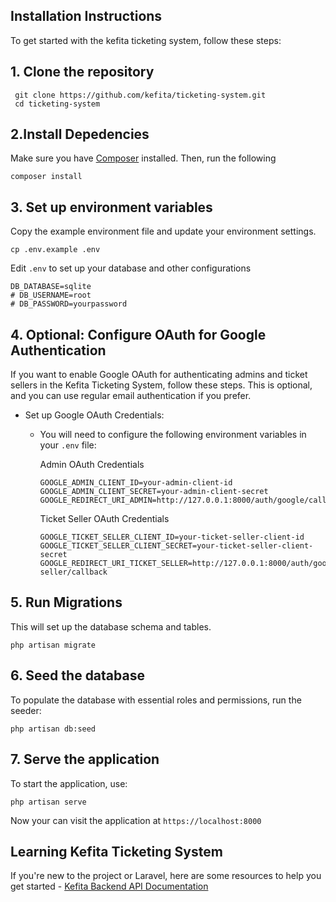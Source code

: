 

## Installation Instructions

To get started with the kefita ticketing system, follow these steps:

## 1. Clone the repository

     git clone https://github.com/kefita/ticketing-system.git
     cd ticketing-system
## 2.Install Depedencies
Make sure you have [Composer](https://getcomposer.org/download/) installed. Then, run the following
    
    composer install

## 3. Set up environment variables 
Copy the example environment file and update your environment settings.
    
    cp .env.example .env

Edit ```.env``` to set up your database and other configurations

    DB_DATABASE=sqlite
    # DB_USERNAME=root
    # DB_PASSWORD=yourpassword


## 4. Optional: Configure OAuth for Google Authentication
If you want to enable Google OAuth for authenticating admins and ticket sellers in the Kefita Ticketing System, follow these steps. This is optional, and you can use regular email authentication if you prefer.
 -  Set up Google OAuth Credentials:
       - You will need to configure the following environment variables in your ```.env``` file:

         Admin OAuth Credentials

             GOOGLE_ADMIN_CLIENT_ID=your-admin-client-id
             GOOGLE_ADMIN_CLIENT_SECRET=your-admin-client-secret
             GOOGLE_REDIRECT_URI_ADMIN=http://127.0.0.1:8000/auth/google/callback

         Ticket Seller OAuth Credentials

             GOOGLE_TICKET_SELLER_CLIENT_ID=your-ticket-seller-client-id
             GOOGLE_TICKET_SELLER_CLIENT_SECRET=your-ticket-seller-client-secret
             GOOGLE_REDIRECT_URI_TICKET_SELLER=http://127.0.0.1:8000/auth/google/ticket-seller/callback

 
## 5. Run Migrations
This will set up the database schema and tables.
        
    php artisan migrate

## 6. Seed the database
To populate the database with essential roles and permissions, run the seeder:

    php artisan db:seed

## 7. Serve the application
To start the application, use:

    php artisan serve

Now your can visit the application at ```https://localhost:8000```

## Learning Kefita Ticketing System
If you're new to the project or Laravel, here are some resources to help you get started
    - [Kefita Backend API Documentation](https://docs.google.com/document/d/1DY4T70uRvGI_dEKYJ_uWvzvyAZlL6o8troJE96CrT4A/edit?usp=sharing)

